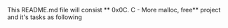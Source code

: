 This README.md file will consist ** 0x0C. C - More malloc, free** project and it's tasks as following
